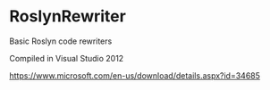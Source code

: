 # RoslynRewriter

Basic Roslyn code rewriters

Compiled in Visual Studio 2012

https://www.microsoft.com/en-us/download/details.aspx?id=34685
